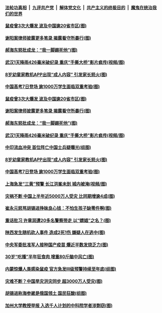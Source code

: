 ####  [法轮功真相](../../../../basic/blob/master/README.md?t=07071531) &nbsp;|&nbsp; [九评共产党](../../../../9ping.md/blob/master/README.md?t=07071531) &nbsp;|&nbsp; [解体党文化](../../../../jtdwh.md/blob/master/README.md?t=07071531)  &nbsp;|&nbsp; [共产主义的终极目的](../../../../gczydzjmd.md/blob/master/README.md?t=07071531) &nbsp;|&nbsp; [魔鬼在统治我们的世界](../../../../mgztzwmdsj.md/blob/master/README.md?t=07071531) 

#### [鼠疫曾3次大爆发 波及中国逾20省市区(图)](../pages/p1/938912.md?t=07071531) 

#### [谢阳案律师披露更多笔录 揭露看守所暴行(图)](../pages/p1/938877.md?t=07071531) 

#### [郝海东怒批成龙：“我一脚踢死他”(图)](../pages/p1/938892.md?t=07071531) 

#### [武汉1天降雨426毫米破纪录 重庆“手撕大桥”影片疯传(视频/图)](../pages/p1/938878.md?t=07071531) 

#### [8岁幼童家教机APP出现“成人内容” 引发家长怒火(图)](../pages/p1/938854.md?t=07071531) 

#### [中国高考7日登场 逾1000万学生面临双重考验(图)](../pages/p1/938868.md?t=07071531) 

#### [鼠疫曾3次大爆发 波及中国逾20省市区(图)](../pages/p1/938912.md?t=07071531) 

#### [谢阳案律师披露更多笔录 揭露看守所暴行(图)](../pages/p1/938877.md?t=07071531) 

#### [郝海东怒批成龙：“我一脚踢死他”(图)](../pages/p1/938892.md?t=07071531) 

#### [武汉1天降雨426毫米破纪录 重庆“手撕大桥”影片疯传(视频/图)](../pages/p1/938878.md?t=07071531) 

#### [中印流血冲突 首位阵亡中国士兵疑曝光(组图)](../pages/p1/938876.md?t=07071531) 

#### [8岁幼童家教机APP出现“成人内容” 引发家长怒火(图)](../pages/p1/938854.md?t=07071531) 


#### [中国高考7日登场 逾1000万学生面临双重考验(图)](../pages/p1/938868.md?t=07071531) 

#### [上海急发“三黄”预警 长江洪峯未到 城内被淹(视频/图)](../pages/p1/938865.md?t=07071531) 

#### [灾祸不断 中国上半年近5000万人受灾 比同期增逾4成(图)](../pages/p1/938856.md?t=07071531) 

#### [崔永元怒骂胡锡进挣昧良心钱：不怕生孩子缺零件啊(图)](../pages/p1/938833.md?t=07071531) 


#### [重话批习 许章润遭20多名警察带走 以“嫖娼”之名？(图)](../pages/p1/938838.md?t=07071531) 

#### [陕西发生随机砍人事件 造成2死1伤 嫌疑人在逃中(图)](../pages/p1/938806.md?t=07071531) 

#### [中央军委批准军人接种国产疫苗 爆近半数发烧乏力(图)](../pages/p1/938771.md?t=07071531) 

#### [30岁“吃播”半年狂食肉 增重80斤脑中风亡(图)](../pages/p1/938775.md?t=07071531) 

#### [内蒙惊爆人类感染鼠疫 官方急发Ⅲ级预警持续至年底(组图)](../pages/p1/938778.md?t=07071531) 

#### [灾难不断？中国旱灾洪灾同步 超3000万人受灾(图)](../pages/p1/938765.md?t=07071531) 

#### [胡锡进称海参崴是俄国领土 国民狂酸(组图)](../pages/p1/938762.md?t=07071531) 

#### [加州大学教授举报 入选千人计划的中科院学者涉剽窃(图)](../pages/p1/938751.md?t=07071531) 

